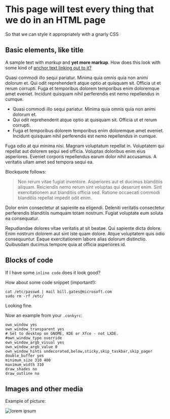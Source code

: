 # This page will test every thing that we do in an HTML page

So that we can style it appropriately with a gnarly CSS

## Basic elements, like title

A sample text with *markup* and **yet more markup**. How does this look with some kind of [anchor text linking out to it?](https://pinguiminvestidor.com)

Quasi commodi illo sequi pariatur. Minima quia omnis quia non animi dolorum et. Qui odit reprehenderit atque optio at quisquam sit. Officia ut et rerum corrupti. Fuga et temporibus dolorem temporibus enim doloremque amet eveniet. Incidunt quisquam nihil perferendis est nemo repellendus in cumque.

 - Quasi commodi illo sequi pariatur. Minima quia omnis quia non animi dolorum et. 
 - Qui odit reprehenderit atque optio at quisquam sit. Officia ut et rerum corrupti. 
 - Fuga et temporibus dolorem temporibus enim doloremque amet eveniet. Incidunt quisquam nihil perferendis est nemo repellendus in cumque.

Fuga odio at qui minima nisi. Magnam voluptatum repellat in. Voluptatem qui repellat aut dolorem sequi sed officia. Voluptas doloribus enim eius asperiores. Eveniet corporis repellendus earum dolor nihil accusamus. A veritatis ullam amet sed tempora sequi ea.

Blockquote follows: 

> Non rerum vitae fugiat inventore. Asperiores aut et ducimus blanditiis aliquam. Reiciendis nemo rerum sint voluptas qui deserunt enim. Sint exercitationem aut blanditiis officia sed. Ratione occaecati commodi blanditiis repellat impedit odit enim.

Dolor enim consectetur at sapiente ea eligendi. Deleniti veritatis consectetur perferendis blanditiis numquam totam nostrum. Fugiat voluptate eum soluta ea consequatur.

Repudiandae dolores vitae veritatis at sit beatae. Qui sapiente dicta dolore. Enim nostrum dolorem aut sint iste quam dolore. Atque voluptatem quis odio consequuntur. Eaque exercitationem labore alias dolorum distinctio. Quibusdam ducimus tempore quia at officia asperiores id.

## Blocks of code

If I have some `inline code` does it look good?

How about some code snippet (important!):

    cat /etc/passwd | mail bill.gates@microsoft.com
    sudo rm -rf /etc/

Looking fine.

Now an example from your `.conkyrc`:

    own_window yes
    own_window_transparent yes
    # Set to desktop on GNOME, KDE or Xfce - not LXDE.
    #own_window_type override
    own_window_argb_visual yes
    own_window_argb_value 0
    own_window_hints undecorated,below,sticky,skip_taskbar,skip_pager
    double_buffer yes
    minimum_size 310 400
    maximum_width 310
    draw_shades no
    draw_outline no


## Images and other media

Example of picture:

![lorem ipsum](https://cdn-www.enfocus.com/sites/combell-www.enfocus.com/files/media/blog/2017-08-09-Lorem-Ipsum/lorem-ipsum.jpg)

